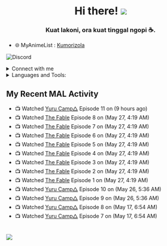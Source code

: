 <h1 align="center">Hi there! <img src="https://media.giphy.com/media/hvRJCLFzcasrR4ia7z/giphy.gif" width="25px"> </h1>
<h3 align="center">Kuat lakoni, ora kuat tinggal ngopi ☕.</h3>

- 🌐 MyAnimeList : [Kumorizola](https://myanimelist.net/animelist/Kumorizola)

![Discord](https://discord.c99.nl/widget/theme-3/761213268009943051.png)
<details>
      <summary>Connect with me</summary>
    <p align="left">
        <a href="https://www.instagram.com/kumorizola/" target="blank"><img align="center"
                src="https://raw.githubusercontent.com/rahuldkjain/github-profile-readme-generator/master/src/images/icons/Social/instagram.svg"
                alt="kumorizola" height="30" width="40" /></a>
        <a href="https://discord.com" target="blank"><img align="center"
                src="https://raw.githubusercontent.com/rahuldkjain/github-profile-readme-generator/master/src/images/icons/Social/discord.svg"
                alt="Kumori#5882" height="30" width="40" /></a>
    </p>
</details>

<details>
    <summary align="left">Languages and Tools:</summary>
<p align="left">
      <a href="https://www.w3schools.com/css/" target="_blank">
        <img src="https://raw.githubusercontent.com/devicons/devicon/master/icons/css3/css3-original-wordmark.svg"
            alt="css3" width="40" height="40" /> </a> <a href="https://www.w3.org/html/" target="_blank"> <img
            src="https://raw.githubusercontent.com/devicons/devicon/master/icons/html5/html5-original-wordmark.svg"
            alt="html5" width="40" height="40" /> </a> <a href="https://www.java.com" target="_blank"> <img
            src="https://raw.githubusercontent.com/devicons/devicon/master/icons/java/java-original.svg" alt="java"
            width="40" height="40" /> </a> <a href="https://developer.mozilla.org/en-US/docs/Web/JavaScript"
            target="_blank"> <img
            src="https://raw.githubusercontent.com/devicons/devicon/master/icons/javascript/javascript-original.svg"
            alt="javascript" width="40" height="40" /> </a> <a href="https://nodejs.org" target="_blank"> <img
            src="https://raw.githubusercontent.com/devicons/devicon/master/icons/nodejs/nodejs-original-wordmark.svg"
            alt="nodejs" width="40" height="40" /> </a> <a href="https://www.python.org" target="_blank"> <img
            src="https://raw.githubusercontent.com/devicons/devicon/master/icons/python/python-original.svg"
            alt="python" width="40" height="40" /> </a> <a href="https://www.typescriptlang.org/" target="_blank"> <img
            src="https://raw.githubusercontent.com/devicons/devicon/master/icons/typescript/typescript-original.svg" 
            alt="typescript" width="40" height="40" /> </a> <a href="https://www.photoshop.com/en" target="_blank"> <img
            src="https://upload.wikimedia.org/wikipedia/commons/a/af/Adobe_Photoshop_CC_icon.svg" alt="photoshop" width="40" height="40"/> </a>
            <a href="https://www.adobe.com/products/premiere.html" target="_blank"> <img
            src="https://upload.wikimedia.org/wikipedia/commons/4/40/Adobe_Premiere_Pro_CC_icon.svg" alt="Premiere pro" width="40" height="40"/> </a>
            <a href="https://www.adobe.com/in/products/illustrator.html" target="_blank"> <img 
            src="https://upload.wikimedia.org/wikipedia/commons/f/fb/Adobe_Illustrator_CC_icon.svg" alt="illustrator" width="40" height="40"/> </a>
      
 </details>
 
 <h2> My Recent MAL Activity</h2>
<!-- MAL_ACTIVITY:start -->

- 📺 Watched [Yuru Camp△](https://MyAnimeList.net/anime.php?id=34798) Episode 11 on (9 hours ago)
- 📺 Watched [The Fable](https://MyAnimeList.net/anime.php?id=55911) Episode 8 on (May 27, 4:19 AM)
- 📺 Watched [The Fable](https://MyAnimeList.net/anime.php?id=55911) Episode 7 on (May 27, 4:19 AM)
- 📺 Watched [The Fable](https://MyAnimeList.net/anime.php?id=55911) Episode 6 on (May 27, 4:19 AM)
- 📺 Watched [The Fable](https://MyAnimeList.net/anime.php?id=55911) Episode 5 on (May 27, 4:19 AM)
- 📺 Watched [The Fable](https://MyAnimeList.net/anime.php?id=55911) Episode 4 on (May 27, 4:19 AM)
- 📺 Watched [The Fable](https://MyAnimeList.net/anime.php?id=55911) Episode 3 on (May 27, 4:19 AM)
- 📺 Watched [The Fable](https://MyAnimeList.net/anime.php?id=55911) Episode 2 on (May 27, 4:19 AM)
- 📺 Watched [The Fable](https://MyAnimeList.net/anime.php?id=55911) Episode 1 on (May 27, 4:19 AM)
- 📺 Watched [Yuru Camp△](https://MyAnimeList.net/anime.php?id=34798) Episode 10 on (May 26, 5:36 AM)
- 📺 Watched [Yuru Camp△](https://MyAnimeList.net/anime.php?id=34798) Episode 9 on (May 26, 5:36 AM)
- 📺 Watched [Yuru Camp△](https://MyAnimeList.net/anime.php?id=34798) Episode 8 on (May 17, 6:54 AM)
- 📺 Watched [Yuru Camp△](https://MyAnimeList.net/anime.php?id=34798) Episode 7 on (May 17, 6:54 AM)

<!-- MAL_ACTIVITY:end -->

  
<h2 align="left"> <img src="https://media.discordapp.net/attachments/918405470073520168/919220018355523584/ezgif.com-gif-maker_1.gif">
